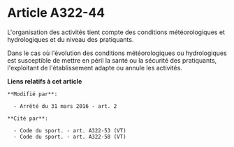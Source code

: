 # Article A322-44

L'organisation des activités tient compte des conditions météorologiques et hydrologiques et du niveau des pratiquants.

Dans le cas où l'évolution des conditions météorologiques ou hydrologiques est susceptible de mettre en péril la santé ou la
sécurité des pratiquants, l'exploitant de l'établissement adapte ou annule les activités.

**Liens relatifs à cet article**

	**Modifié par**:

	  - Arrêté du 31 mars 2016 - art. 2

	**Cité par**:

	  - Code du sport. - art. A322-53 (VT)
	  - Code du sport. - art. A322-58 (VT)
